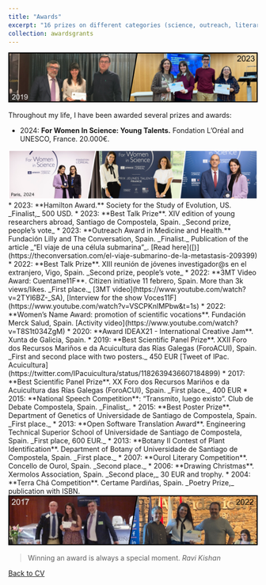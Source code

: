 ```yaml
---
title: "Awards"
excerpt: "16 prizes on different categories (science, outreach, literary and drawing)<br/><img src='/images/Tira_FotosPremios_AliciaLBruzos.png'>"
collection: awardsgrants
---
```


<img src='/images/Tira_FotosPremios-2_AliciaLBruzos.png'>  

Throughout my life, I have been awarded several prizes and awards:
* 2024: **For Women In Science: Young Talents.** Fondation L’Oréal and UNESCO, France. 20.000€.
<img src='/images/collage-FWISprize_AliciaLBruzos.png'>  
* 2023:	**Hamilton Award.** Society for the Study of Evolution, US. _Finalist,_ 500 USD.
* 2023: **Best Talk Prize**. XIV edition of young researchers abroad, Santiago de Compostela, Spain. _Second prize, people’s vote_   
* 2023:	**Outreach Award in Medicine and Health.** Fundación Lilly and The Conversation, Spain. _Finalist._ Publication of the article _“El viaje de una célula submarina”_. [Read here]([)](https://theconversation.com/el-viaje-submarino-de-la-metastasis-209399)
* 2022: **Best Talk Prize**. XIII reunión de jóvenes investigador@s en el extranjero, Vigo, Spain. _Second prize, people’s vote_  
* 2022: **3MT Video Award: Cuentame11F**. Citizen initiative 11 febrero, Spain. More than 3k views/likes. _First place._ [3MT video](https://www.youtube.com/watch?v=2TYl6BZ-_SA), [Interview for the show Voces11F](https://www.youtube.com/watch?v=VSCPKnIMPbw&t=1s)
* 2022: **Women’s Name Award: promotion of scientific vocations**. Fundación Merck Salud, Spain. [Activity video](https://www.youtube.com/watch?v=T8S1t034ZgM)
* 2020: **Award IDEAX21 - International Creative Jam**. Xunta de Galicia, Spain.
* 2019: **Best Scientific Panel Prize**. XXII Foro dos Recursos Mariños e da Acuicultura das Rías Galegas (ForoACUI), Spain. _First and second place with two posters._ 450 EUR [Tweet of IPac. Acuicultura](https://twitter.com/IPacuicultura/status/1182639436607184899)
* 2017: **Best Scientific Panel Prize**. XX Foro dos Recursos Mariños e da Acuicultura das Rías Galegas (ForoACUI), Spain. _First place._ 400 EUR
* 2015: **National Speech Competition**: “Transmito, luego existo”. Club de Debate Compostela, Spain. _Finalist_.
* 2015:	**Best Poster Prize**. Department of Genetics of Universidade de Santiago de Compostela, Spain. _First place._
* 2013: **Open Software Translation Award**. Engineering Technical Superior School of Universidade de Santiago de Compostela, Spain. _First place, 600 EUR._
* 2013:	**Botany II Contest of Plant Identification**. Department of Botany of Universidade de Santiago de Compostela, Spain. _First place._
* 2007: **Ourol Literary Competition**. Concello de Ourol, Spain. _Second place._
* 2006: **Drawing Christmas**. Xermolos Association, Spain. _Second place,_ 30 EUR and trophy.
* 2004: **Terra Chá Competition**. Certame Pardiñas, Spain. _Poetry Prize,_ publication with ISBN.

<img src='/images/Tira_FotosPremios-3_AliciaLBruzos.png'>  

> Winning an award is always a special moment.
> _Ravi Kishan_

[Back to CV](https://albruzos.github.io/cv/)
